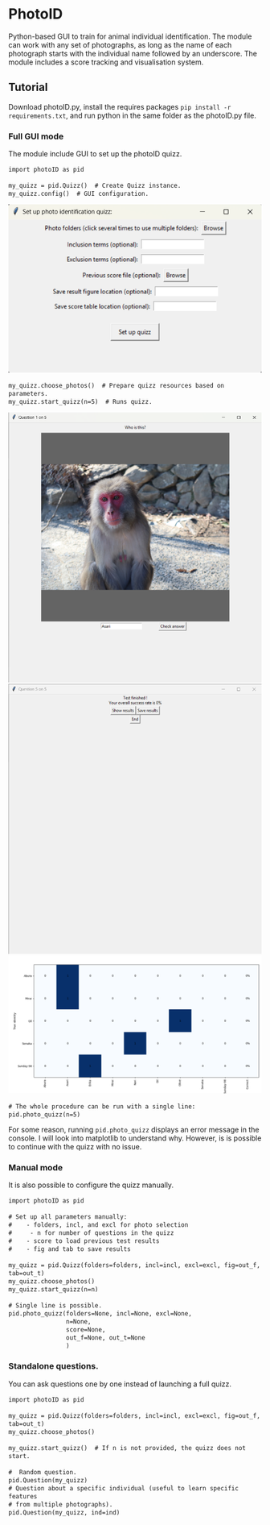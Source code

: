# PhotoID

Python-based GUI to train for animal individual identification.
The module can work with any set of photographs, as long as the name of each photograph starts with the individual name followed by an underscore.
The module includes a score tracking and visualisation system.

## Tutorial

Download photoID.py, install the requires packages `pip install -r requirements.txt`, and run python in the same folder as the photoID.py file.

### Full GUI mode

The module include GUI to set up the photoID quizz.
```
import photoID as pid

my_quizz = pid.Quizz()  # Create Quizz instance.
my_quizz.config()  # GUI configuration.
```

![Configuration window](./misc/config_window.png)

```
my_quizz.choose_photos()  # Prepare quizz resources based on parameters.
my_quizz.start_quizz(n=5)  # Runs quizz.
```

![Example question](./misc/example_question.png)
![End screen](./misc/end_screen.png)
![Test results displayed in a figure](./misc/test_results.png)

```
# The whole procedure can be run with a single line:
pid.photo_quizz(n=5)
```

For some reason, running `pid.photo_quizz` displays an error message in the console. I will look into matplotlib to understand why.
However, is is possible to continue with the quizz with no issue.

### Manual mode

It is also possible to configure the quizz manually.

```
import photoID as pid

# Set up all parameters manually:
#    - folders, incl, and excl for photo selection
#     - n for number of questions in the quizz
#    - score to load previous test results
#    - fig and tab to save results

my_quizz = pid.Quizz(folders=folders, incl=incl, excl=excl, fig=out_f, tab=out_t)
my_quizz.choose_photos()
my_quizz.start_quizz(n=n)

# Single line is possible.
pid.photo_quizz(folders=None, incl=None, excl=None,
                n=None,
                score=None,
				out_f=None, out_t=None
                )
```

### Standalone questions.

You can ask questions one by one instead of launching a full quizz.

```
import photoID as pid

my_quizz = pid.Quizz(folders=folders, incl=incl, excl=excl, fig=out_f, tab=out_t)
my_quizz.choose_photos()

my_quizz.start_quizz()  # If n is not provided, the quizz does not start.

#  Random question.
pid.Question(my_quizz)
# Question about a specific individual (useful to learn specific features
# from multiple photographs).
pid.Question(my_quizz, ind=ind)
```
